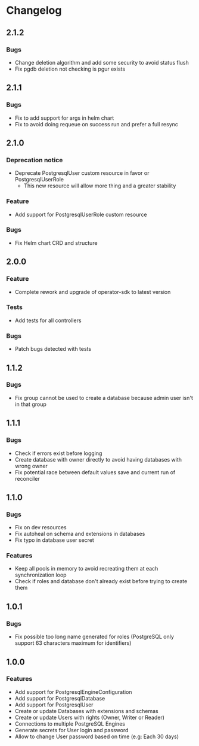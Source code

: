 # Changelog

## 2.1.2

### Bugs

- Change deletion algorithm and add some security to avoid status flush
- Fix pgdb deletion not checking is pgur exists

## 2.1.1

### Bugs

- Fix to add support for args in helm chart
- Fix to avoid doing requeue on success run and prefer a full resync

## 2.1.0

### Deprecation notice

- Deprecate PostgresqlUser custom resource in favor or PostgresqlUserRole
  - This new resource will allow more thing and a greater stability

### Feature

- Add support for PostgresqlUserRole custom resource

### Bugs

- Fix Helm chart CRD and structure

## 2.0.0

### Feature

- Complete rework and upgrade of operator-sdk to latest version

### Tests

- Add tests for all controllers

### Bugs

- Patch bugs detected with tests

## 1.1.2

### Bugs

- Fix group cannot be used to create a database because admin user isn't in that group

## 1.1.1

### Bugs

- Check if errors exist before logging
- Create database with owner directly to avoid having databases with wrong owner
- Fix potential race between default values save and current run of reconciler

## 1.1.0

### Bugs

- Fix on dev resources
- Fix autoheal on schema and extensions in databases
- Fix typo in database user secret

### Features

- Keep all pools in memory to avoid recreating them at each synchronization loop
- Check if roles and database don't already exist before trying to create them

## 1.0.1

### Bugs

- Fix possible too long name generated for roles (PostgreSQL only support 63 characters maximum for identifiers)

## 1.0.0

### Features

- Add support for PostgresqlEngineConfiguration
- Add support for PostgresqlDatabase
- Add support for PostgresqlUser
- Create or update Databases with extensions and schemas
- Create or update Users with rights (Owner, Writer or Reader)
- Connections to multiple PostgreSQL Engines
- Generate secrets for User login and password
- Allow to change User password based on time (e.g: Each 30 days)
